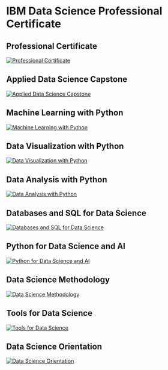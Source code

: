 # IBM Data Science Professional Certificate

## Professional Certificate

[![](https://images.youracclaim.com/size/340x340/images/95cdac49-3220-43e7-8562-b8be4b938465/Professional_Certificate_-_Data_Science_-_Final_Draft_-_Blue_Text.png "Professional Certificate")](https://www.coursera.org/account/accomplishments/specialization/certificate/RKZ2TKU5UWQ9)

## Applied Data Science Capstone

[![](https://images.youracclaim.com/size/340x340/images/60f2e1e1-1b74-4dc0-a24b-cd08b460c12d/Applied_Data_Science_Capstone.png "Applied Data Science Capstone")](https://www.youracclaim.com/badges/ca67e927-e9f0-405b-b5de-196f089d4b19)

## Machine Learning with Python

[![](https://images.youracclaim.com/size/340x340/images/5ae9bf9e-da6e-4cec-82eb-d2b4cfea9751/Machine_Learning_with_Python.png "Machine Learning with Python")](https://www.youracclaim.com/badges/43008dfc-d93c-498b-91d6-2fd4cc361e4e)

## Data Visualization with Python

[![](https://images.youracclaim.com/size/340x340/images/76326afb-199d-4250-a74f-01bc86dda118/Cognitive_Class_-_Data_Visual_w_Python.png "Data Visualization with Python")](https://www.youracclaim.com/badges/bc51cb78-9548-4f39-8117-16c9f30547bd)

## Data Analysis with Python

[![](https://images.youracclaim.com/size/340x340/images/fa39f4f0-174a-4886-b821-6a37d42b8b3a/Cognitive_Class_-_Data_Analysis_w_Python.png "Data Analysis with Python")](https://www.youracclaim.com/badges/73be2412-f829-48bc-b630-35ef57d9146e)

## Databases and SQL for Data Science

[![](https://images.youracclaim.com/size/340x340/images/594e0ab7-c864-4d9a-9987-3a903ec3f06a/Cognitive_Class_-_DB_and_SQL_for_Data_Sci.png "Databases and SQL for Data Science")](https://www.youracclaim.com/badges/9860f26a-481f-4bbf-be6a-ad37251bf60f)

## Python for Data Science and AI

[![](https://images.youracclaim.com/size/340x340/images/0571ab1d-f43b-43d9-9c68-8ebd0ebd61b7/Python_for_Data_Sci_and_AI_Foundational.png "Python for Data Science and AI")](https://www.youracclaim.com/badges/41fe9760-7812-4273-9659-58a658414dc0)

## Data Science Methodology

[![](https://images.youracclaim.com/size/340x340/images/46defa53-a922-47bd-94ea-b43488f5cd8a/Data_Science_Methodology_Foundational.png "Data Science Methodology")](https://www.youracclaim.com/badges/65265e96-3ffd-4e41-9fe0-960e94fe10e0)

## Tools for Data Science

[![](https://images.youracclaim.com/size/340x340/images/60cf69ce-6129-425d-9a42-7732fa07da1e/Tools_for_Data_Science_Foundational.png "Tools for Data Science")](https://www.youracclaim.com/badges/92134187-7613-427f-9677-7aff5b1f3aac)

## Data Science Orientation

[![](https://images.youracclaim.com/size/340x340/images/5fc2d535-e716-46c4-881a-f4822b8da0e5/Cognitive_Class_-_What_is_Data_Science.png "Data Science Orientation")](https://www.youracclaim.com/badges/fba7591a-ad1b-4e9f-b194-ba25aaa5e56b)
